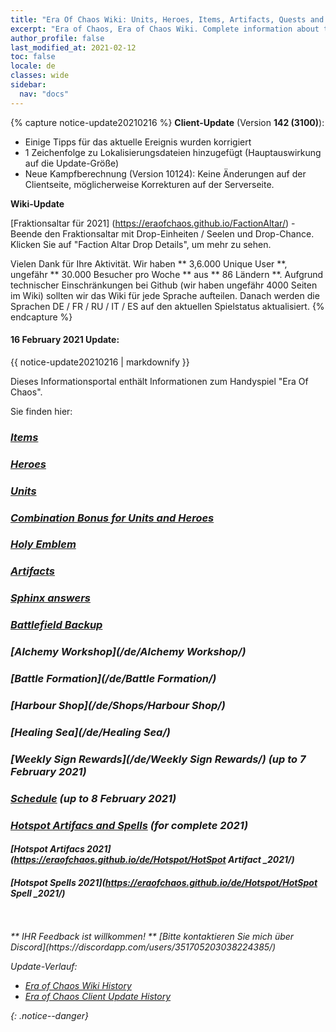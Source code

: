 ```yaml
---
title: "Era Of Chaos Wiki: Units, Heroes, Items, Artifacts, Quests and more"
excerpt: "Era of Chaos, Era of Chaos Wiki. Complete information about the Era Of Chaos: Units, Heroes, Items, Artifacts, Quests and more. Be strongest player with us. Information about future updates and events."
author_profile: false
last_modified_at: 2021-02-12
toc: false
locale: de
classes: wide
sidebar:
  nav: "docs"
---
```


{% capture notice-update20210216 %}
**Client-Update** (Version **142 (3100)**):

* Einige Tipps für das aktuelle Ereignis wurden korrigiert
* 1 Zeichenfolge zu Lokalisierungsdateien hinzugefügt (Hauptauswirkung auf die Update-Größe)
* Neue Kampfberechnung (Version 10124): Keine Änderungen auf der Clientseite, möglicherweise Korrekturen auf der Serverseite.

**Wiki-Update**

[Fraktionsaltar für 2021] (https://eraofchaos.github.io/FactionAltar/) - Beende den Fraktionsaltar mit Drop-Einheiten / Seelen und Drop-Chance. Klicken Sie auf "Faction Altar Drop Details", um mehr zu sehen.

Vielen Dank für Ihre Aktivität. Wir haben ** 3,6.000 Unique User **, ungefähr ** 30.000 Besucher pro Woche ** aus ** 86 Ländern **.
Aufgrund technischer Einschränkungen bei Github (wir haben ungefähr 4000 Seiten im Wiki) sollten wir das Wiki für jede Sprache aufteilen. Danach werden die Sprachen DE / FR / RU / IT / ES auf den aktuellen Spielstatus aktualisiert.
{% endcapture %}

<div class="notice--danger">
  <h4 class="no_toc">16 February 2021 Update:</h4>
  {{ notice-update20210216 | markdownify }}
</div>

Dieses Informationsportal enthält Informationen zum Handyspiel "Era Of Chaos".

Sie finden hier:
### <i class="fas fa-gavel"/> [Items](/de/Items/)
### <i class="fas fa-chess-king"/>  [Heroes](/de/heroes/) 
### <i class="fab fa-optin-monster"/>  [Units](/de/units/)
### <i class="fas fa-fist-raised"/> [Combination Bonus for Units and Heroes](https://eraofchaos.github.io/de/combination/)
### <i class="fas fa-atom"/>  [Holy Emblem](/de/Emblem/)
### <i class="fas fa-hand-sparkles"/>  [Artifacts](/de/artifacts/)

### <i class="fas fa-question-circle"/>  [Sphinx answers](/de/sphinx/)

### <i class="fas fa-hat-cowboy-side"/>  [Battlefield Backup](https://eraofchaos.github.io/de/Backup/)
### <i class="fas fa-place-of-worship"/>  [Alchemy Workshop](/de/Alchemy Workshop/)
### <i class="fab fa-battle-net"/> [Battle Formation](/de/Battle Formation/)
### <i class="fas fa-store-alt"/>  [Harbour Shop](/de/Shops/Harbour Shop/)
### <i class="fas fa-water"/>  [Healing Sea](/de/Healing Sea/)

### <i class="fas fa-business-time"/>  [Weekly Sign Rewards](/de/Weekly Sign Rewards/) (up to 7 February 2021)
### <i class="fas fa-calendar-alt"/>  [Schedule](/de/Schedule/) (up to 8 February 2021)
### <i class="fas fa-calendar-day"/> [Hotspot Artifacs and Spells](https://eraofchaos.github.io/de/Hotspot/) (for complete 2021)
#### <i class="fas fa-calendar-day"/> [Hotspot Artifacs 2021](https://eraofchaos.github.io/de/Hotspot/HotSpot Artifact _2021/)
#### <i class="fas fa-calendar-day"/> [Hotspot Spells 2021](https://eraofchaos.github.io/de/Hotspot/HotSpot Spell _2021/)

<br/>
<br/>
** IHR Feedback ist willkommen! **
[Bitte kontaktieren Sie mich über Discord](https://discordapp.com/users/351705203038224385/)




Update-Verlauf:

* [Era of Chaos Wiki History](/Era_Of_Chaos_Wiki_History.html)  
* [Era of Chaos Client Update History](/Era_Of_Chaos_Client_Update_History.html)

{: .notice--danger}

